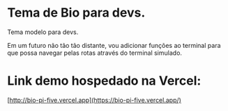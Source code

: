 # Tema de Bio para devs.

Tema modelo para devs.

Em um futuro não tão tão distante, vou adicionar funções ao terminal para que possa navegar pelas rotas através do terminal simulado.

# Link demo hospedado na Vercel: 
[http://bio-pi-five.vercel.app](https://bio-pi-five.vercel.app/)


